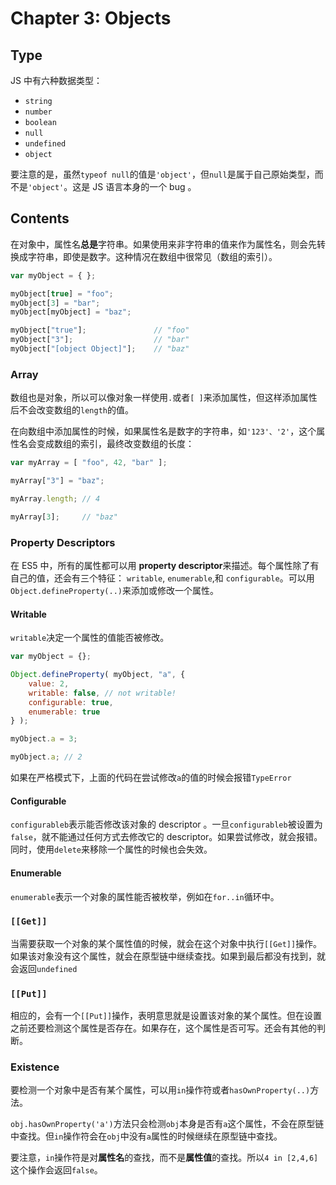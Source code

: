 # Chapter 3: Objects

## Type

JS 中有六种数据类型：

- `string`
- `number`
- `boolean`
- `null`
- `undefined`
- `object`

要注意的是，虽然`typeof null`的值是`'object'`，但`null`是属于自己原始类型，而不是`'object'`。这是 JS 语言本身的一个 bug 。

## Contents

在对象中，属性名**总是**字符串。如果使用来非字符串的值来作为属性名，则会先转换成字符串，即使是数字。这种情况在数组中很常见（数组的索引）。

```js
var myObject = { };

myObject[true] = "foo";
myObject[3] = "bar";
myObject[myObject] = "baz";

myObject["true"];				// "foo"
myObject["3"];					// "bar"
myObject["[object Object]"];	// "baz"
```

### Array

数组也是对象，所以可以像对象一样使用`.`或者`[ ]`来添加属性，但这样添加属性后不会改变数组的`length`的值。

在向数组中添加属性的时候，如果属性名是数字的字符串，如`'123'、'2'`，这个属性名会变成数组的索引，最终改变数组的长度：

```js
var myArray = [ "foo", 42, "bar" ];

myArray["3"] = "baz";

myArray.length;	// 4

myArray[3];		// "baz"
```

### Property Descriptors

在 ES5 中，所有的属性都可以用 **property descriptor**来描述。每个属性除了有自己的值，还会有三个特征： `writable`, `enumerable`,和 `configurable`。可以用`Object.defineProperty(..)`来添加或修改一个属性。

#### Writable

`writable`决定一个属性的值能否被修改。

```js
var myObject = {};

Object.defineProperty( myObject, "a", {
	value: 2,
	writable: false, // not writable!
	configurable: true,
	enumerable: true
} );

myObject.a = 3;

myObject.a; // 2
```

如果在严格模式下，上面的代码在尝试修改`a`的值的时候会报错`TypeError`

#### Configurable

`configurableb`表示能否修改该对象的 descriptor 。一旦`configurableb`被设置为`false`，就不能通过任何方式去修改它的 descriptor。如果尝试修改，就会报错。同时，使用`delete`来移除一个属性的时候也会失效。

#### Enumerable

`enumerable`表示一个对象的属性能否被枚举，例如在`for..in`循环中。

### `[[Get]]`

当需要获取一个对象的某个属性值的时候，就会在这个对象中执行`[[Get]]`操作。如果该对象没有这个属性，就会在原型链中继续查找。如果到最后都没有找到，就会返回`undefined`

### `[[Put]]`

相应的，会有一个`[[Put]]`操作，表明意思就是设置该对象的某个属性。但在设置之前还要检测这个属性是否存在。如果存在，这个属性是否可写。还会有其他的判断。

### Existence

要检测一个对象中是否有某个属性，可以用`in`操作符或者`hasOwnProperty(..)`方法。

`obj.hasOwnProperty('a')`方法只会检测`obj`本身是否有`a`这个属性，不会在原型链中查找。但`in`操作符会在`obj`中没有`a`属性的时候继续在原型链中查找。

要注意，`in`操作符是对**属性名**的查找，而不是**属性值**的查找。所以`4 in [2,4,6]`这个操作会返回`false`。



